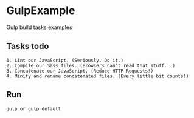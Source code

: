 # GulpExample
Gulp build tasks examples

## Tasks todo

    
    1. Lint our JavaScript. (Seriously. Do it.)
    2. Compile our Sass files. (Browsers can’t read that stuff...)
    3. Concatenate our JavaScript. (Reduce HTTP Requests!)
    4. Minify and rename concatenated files. (Every little bit counts!)

## Run

    gulp or gulp default
